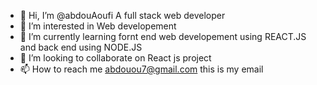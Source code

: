 - 👋 Hi, I’m @abdouAoufi  A full stack web developer 
- 👀 I’m interested in Web developement 
- 🌱 I’m currently learning fornt end web developement using REACT.JS and back end using NODE.JS
- 💞️ I’m looking to collaborate on React js project
- 📫 How to reach me abdouou7@gmail.com this is my email 

<!---
abdouAoufi/abdouAoufi is a ✨ special ✨ repository because its `README.md` (this file) appears on your GitHub profile.
You can click the Preview link to take a look at your changes.
--->
